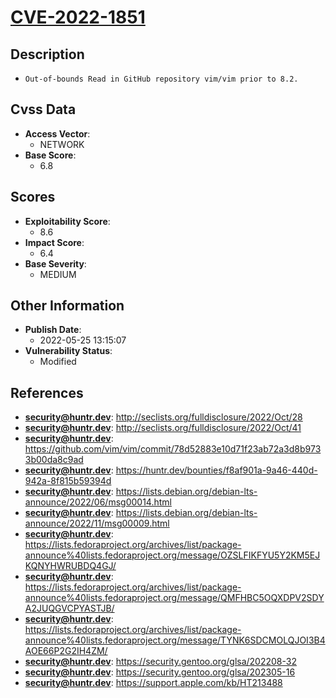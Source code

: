 
# [CVE-2022-1851](http://seclists.org/fulldisclosure/2022/Oct/28)

## Description

- `Out-of-bounds Read in GitHub repository vim/vim prior to 8.2.`

## Cvss Data

- **Access Vector**:
  - NETWORK
- **Base Score**:
  - 6.8

## Scores

- **Exploitability Score**:
  - 8.6
- **Impact Score**:
  - 6.4
- **Base Severity**:
  - MEDIUM

## Other Information

- **Publish Date**:
  - 2022-05-25 13:15:07
- **Vulnerability Status**:
  - Modified

## References

- **security@huntr.dev**: http://seclists.org/fulldisclosure/2022/Oct/28
- **security@huntr.dev**: http://seclists.org/fulldisclosure/2022/Oct/41
- **security@huntr.dev**: https://github.com/vim/vim/commit/78d52883e10d71f23ab72a3d8b9733b00da8c9ad
- **security@huntr.dev**: https://huntr.dev/bounties/f8af901a-9a46-440d-942a-8f815b59394d
- **security@huntr.dev**: https://lists.debian.org/debian-lts-announce/2022/06/msg00014.html
- **security@huntr.dev**: https://lists.debian.org/debian-lts-announce/2022/11/msg00009.html
- **security@huntr.dev**: https://lists.fedoraproject.org/archives/list/package-announce%40lists.fedoraproject.org/message/OZSLFIKFYU5Y2KM5EJKQNYHWRUBDQ4GJ/
- **security@huntr.dev**: https://lists.fedoraproject.org/archives/list/package-announce%40lists.fedoraproject.org/message/QMFHBC5OQXDPV2SDYA2JUQGVCPYASTJB/
- **security@huntr.dev**: https://lists.fedoraproject.org/archives/list/package-announce%40lists.fedoraproject.org/message/TYNK6SDCMOLQJOI3B4AOE66P2G2IH4ZM/
- **security@huntr.dev**: https://security.gentoo.org/glsa/202208-32
- **security@huntr.dev**: https://security.gentoo.org/glsa/202305-16
- **security@huntr.dev**: https://support.apple.com/kb/HT213488

